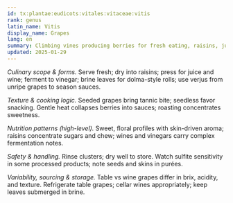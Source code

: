 ```yaml
---
id: tx:plantae:eudicots:vitales:vitaceae:vitis
rank: genus
latin_name: Vitis
display_name: Grapes
lang: en
summary: Climbing vines producing berries for fresh eating, raisins, juices, wines, vinegars, and brined leaves used as wraps; table and wine cultivars diverge in texture and chemistry.
updated: 2025-01-29
---
```


_Culinary scope & forms._ Serve fresh; dry into raisins; press for juice and wine; ferment to vinegar; brine leaves for dolma-style rolls; use verjus from unripe grapes to season sauces.

_Texture & cooking logic._ Seeded grapes bring tannic bite; seedless favor snacking. Gentle heat collapses berries into sauces; roasting concentrates sweetness.

_Nutrition patterns (high-level)._ Sweet, floral profiles with skin-driven aroma; raisins concentrate sugars and chew; wines and vinegars carry complex fermentation notes.

_Safety & handling._ Rinse clusters; dry well to store. Watch sulfite sensitivity in some processed products; note seeds and skins in purées.

_Variability, sourcing & storage._ Table vs wine grapes differ in brix, acidity, and texture. Refrigerate table grapes; cellar wines appropriately; keep leaves submerged in brine.
